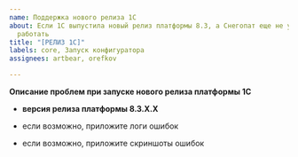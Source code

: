 ```yaml
---
name: Поддержка нового релиза 1С
about: Если 1С выпустила новый релиз платформы 8.3, а Снегопат еще не умеет с ним
  работать
title: "[РЕЛИЗ 1С]"
labels: core, Запуск конфигуратора
assignees: artbear, orefkov

---
```


**Описание проблем при запуске нового релиза платформы 1С**

- **версия релиза платформы 8.3.Х.Х**

- если возможно, приложите логи ошибок
- если возможно, приложите скриншоты ошибок

<!-- **Дополнительный контекст**
- приложите логи ошибок
- приложите скриншоты ошибок

- и т.д. -->
